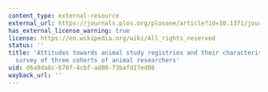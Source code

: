 ```yaml
---
content_type: external-resource
external_url: https://journals.plos.org/plosone/article?id=10.1371/journal.pone.0226443
has_external_license_warning: true
license: https://en.wikipedia.org/wiki/All_rights_reserved
status: ''
title: 'Attitudes towards animal study registries and their characteristics: An online
  survey of three cohorts of animal researchers'
uid: d6a9da8c-b78f-4cbf-ad80-73bafd17ed08
wayback_url: ''
---
```

